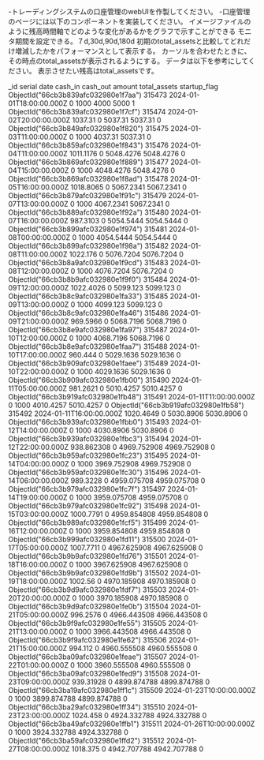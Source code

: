 -トレーディングシステムの口座管理のwebUIを作製してください。
-口座管理のページには以下のコンポーネントを実装してください。
イメージファイルのように残高時間軸でどのような変化があるかをグラフで示すことができる
モニタ期間を設定できる。７d,30d,90d,180d
初期のtotal_assetsと比較してどれだけ増減したかをパフォーマンスとして表示する。
カーソルを合わせたときに、その時点のtotal_assetsが表示されるようにする。
データは以下を参考にしてください。
表示させたい残高はtotal_assetsです。

_id	serial	date	cash_in	cash_out	amount	total_assets	startup_flag
ObjectId("66cb3b839afc032980e1f7aa")	315473	2024-01-01T18:00:00.000Z	0	1000	4000	5000	1
ObjectId("66cb3b839afc032980e1f7cf")	315474	2024-01-02T20:00:00.000Z	1037.31	0	5037.31	5037.31	0
ObjectId("66cb3b849afc032980e1f820")	315475	2024-01-03T11:00:00.000Z	0	1000	4037.31	5037.31	0
ObjectId("66cb3b859afc032980e1f843")	315476	2024-01-04T11:00:00.000Z	1011.1176	0	5048.4276	5048.4276	0
ObjectId("66cb3b869afc032980e1f889")	315477	2024-01-04T15:00:00.000Z	0	1000	4048.4276	5048.4276	0
ObjectId("66cb3b869afc032980e1f8ad")	315478	2024-01-05T16:00:00.000Z	1018.8065	0	5067.2341	5067.2341	0
ObjectId("66cb3b879afc032980e1f91c")	315479	2024-01-07T13:00:00.000Z	0	1000	4067.2341	5067.2341	0
ObjectId("66cb3b889afc032980e1f92a")	315480	2024-01-07T16:00:00.000Z	987.3103	0	5054.5444	5054.5444	0
ObjectId("66cb3b899afc032980e1f974")	315481	2024-01-08T00:00:00.000Z	0	1000	4054.5444	5054.5444	0
ObjectId("66cb3b899afc032980e1f98a")	315482	2024-01-08T11:00:00.000Z	1022.176	0	5076.7204	5076.7204	0
ObjectId("66cb3b8a9afc032980e1f9cd")	315483	2024-01-08T12:00:00.000Z	0	1000	4076.7204	5076.7204	0
ObjectId("66cb3b8b9afc032980e1f9f0")	315484	2024-01-09T12:00:00.000Z	1022.4026	0	5099.123	5099.123	0
ObjectId("66cb3b8c9afc032980e1fa33")	315485	2024-01-09T13:00:00.000Z	0	1000	4099.123	5099.123	0
ObjectId("66cb3b8c9afc032980e1fa46")	315486	2024-01-09T21:00:00.000Z	969.5966	0	5068.7196	5068.7196	0
ObjectId("66cb3b8e9afc032980e1fa97")	315487	2024-01-10T12:00:00.000Z	0	1000	4068.7196	5068.7196	0
ObjectId("66cb3b8e9afc032980e1faa7")	315488	2024-01-10T17:00:00.000Z	960.444	0	5029.1636	5029.1636	0
ObjectId("66cb3b909afc032980e1faee")	315489	2024-01-10T22:00:00.000Z	0	1000	4029.1636	5029.1636	0
ObjectId("66cb3b909afc032980e1fb00")	315490	2024-01-11T05:00:00.000Z	981.2621	0	5010.4257	5010.4257	0
ObjectId("66cb3b919afc032980e1fb48")	315491	2024-01-11T11:00:00.000Z	0	1000	4010.4257	5010.4257	0
ObjectId("66cb3b919afc032980e1fb58")	315492	2024-01-11T16:00:00.000Z	1020.4649	0	5030.8906	5030.8906	0
ObjectId("66cb3b939afc032980e1fbb0")	315493	2024-01-12T14:00:00.000Z	0	1000	4030.8906	5030.8906	0
ObjectId("66cb3b939afc032980e1fbc3")	315494	2024-01-12T22:00:00.000Z	938.862308	0	4969.752908	4969.752908	0
ObjectId("66cb3b959afc032980e1fc23")	315495	2024-01-14T04:00:00.000Z	0	1000	3969.752908	4969.752908	0
ObjectId("66cb3b959afc032980e1fc30")	315496	2024-01-14T06:00:00.000Z	989.3228	0	4959.075708	4959.075708	0
ObjectId("66cb3b979afc032980e1fc7f")	315497	2024-01-14T19:00:00.000Z	0	1000	3959.075708	4959.075708	0
ObjectId("66cb3b979afc032980e1fc92")	315498	2024-01-15T03:00:00.000Z	1000.7791	0	4959.854808	4959.854808	0
ObjectId("66cb3b989afc032980e1fcf5")	315499	2024-01-16T12:00:00.000Z	0	1000	3959.854808	4959.854808	0
ObjectId("66cb3b999afc032980e1fd11")	315500	2024-01-17T05:00:00.000Z	1007.7711	0	4967.625908	4967.625908	0
ObjectId("66cb3b9b9afc032980e1fd76")	315501	2024-01-18T16:00:00.000Z	0	1000	3967.625908	4967.625908	0
ObjectId("66cb3b9b9afc032980e1fd9b")	315502	2024-01-19T18:00:00.000Z	1002.56	0	4970.185908	4970.185908	0
ObjectId("66cb3b9d9afc032980e1fdf7")	315503	2024-01-20T20:00:00.000Z	0	1000	3970.185908	4970.185908	0
ObjectId("66cb3b9d9afc032980e1fe0b")	315504	2024-01-21T05:00:00.000Z	996.2576	0	4966.443508	4966.443508	0
ObjectId("66cb3b9f9afc032980e1fe55")	315505	2024-01-21T13:00:00.000Z	0	1000	3966.443508	4966.443508	0
ObjectId("66cb3b9f9afc032980e1fe62")	315506	2024-01-21T15:00:00.000Z	994.112	0	4960.555508	4960.555508	0
ObjectId("66cb3ba09afc032980e1feae")	315507	2024-01-22T01:00:00.000Z	0	1000	3960.555508	4960.555508	0
ObjectId("66cb3ba09afc032980e1fed9")	315508	2024-01-23T09:00:00.000Z	939.31928	0	4899.874788	4899.874788	0
ObjectId("66cb3ba19afc032980e1ff1c")	315509	2024-01-23T10:00:00.000Z	0	1000	3899.874788	4899.874788	0
ObjectId("66cb3ba29afc032980e1ff34")	315510	2024-01-23T23:00:00.000Z	1024.458	0	4924.332788	4924.332788	0
ObjectId("66cb3ba49afc032980e1ffb1")	315511	2024-01-26T10:00:00.000Z	0	1000	3924.332788	4924.332788	0
ObjectId("66cb3ba59afc032980e1ffd2")	315512	2024-01-27T08:00:00.000Z	1018.375	0	4942.707788	4942.707788	0